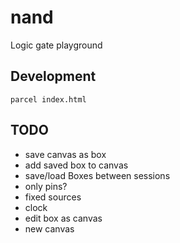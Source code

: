 # nand

Logic gate playground

## Development

```
parcel index.html
```

## TODO

 - save canvas as box
 - add saved box to canvas
 - save/load Boxes between sessions
 - only pins?
 - fixed sources
 - clock
 - edit box as canvas
 - new canvas
